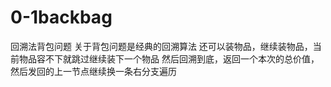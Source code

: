 # 0-1backbag
回溯法背包问题
关于背包问题是经典的回溯算法
还可以装物品，继续装物品，当前物品容不下就跳过继续装下一个物品
然后回溯到底，返回一个本次的总价值，然后发回的上一节点继续换一条右分支遍历
